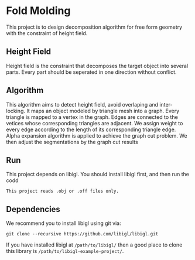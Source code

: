# Fold Molding

This project is to design decomposition algorithm for free form geometry with the constraint of height field.


## Height Field
Height field is the constraint that decomposes the target object into several parts. Every part should be seperated in one direction without conflict.


## Algorithm

This algorithm aims to detect height field, avoid overlaping and inter-locking. It maps an object modeled by triangle mesh into a graph. Every triangle is mapped to a vertex in the graph. Edges are connected to the vetices whose corresponding triangles are adjacent. We assign weight to every edge according to the length of its corresponding triangle edge. Alpha expansion algorithm is applied to achieve the graph cut problem. We then adjust the segmentations by the graph cut results


## Run

This project depends on libigl. You should install libigl first, and then run the codd

    This project reads .obj or .off files only.

## Dependencies

We recommend you to install libigl using git via:

    git clone --recursive https://github.com/libigl/libigl.git

If you have installed libigl at `/path/to/libigl/` then a good place to clone
this library is `/path/to/libigl-example-project/`.
